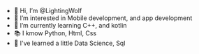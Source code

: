 - 👋 Hi, I’m @LightingWolf
- 👀 I’m interested in Mobile development, and app development
- 🌱 I’m currently learning C++, and kotlin 
- 📚 I kmow Python, Html, Css
- 📖 I've learned a little Data Science, Sql


<!---
LightingWolf/LightingWolf is a ✨ special ✨ repository because its `README.md` (this file) appears on your GitHub profile.
You can click the Preview link to take a look at your changes.
--->
